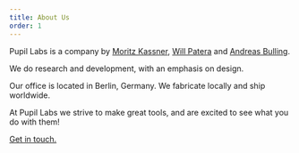```yaml
---
title: About Us
order: 1
---
```


Pupil Labs is a company by <a href="mailto:moritz.@pupil-labs.com" target="_blank" alt="mail to moritz">Moritz Kassner</a>, <a href="mailto:will.@pupil-labs.com" target="_blank" alt="mail to will">Will Patera</a> and <a href="mailto:andreas.@pupil-labs.com" target="_blank" alt="mail to andreas">Andreas Bulling</a>.

We do research and development, with an emphasis on design. 

Our office is located in Berlin, Germany. We fabricate locally and ship worldwide. 

At Pupil Labs we strive to make great tools, and are excited to see what you do with them!

<a href="mailto:info@pupil-labs.com" target="_blank" alt="Contact us">Get in touch.</a>
